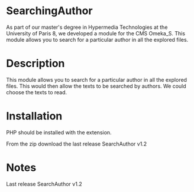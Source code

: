 # SearchingAuthor

As part of our master's degree in Hypermedia Technologies at the University of Paris 8, we developed a module for the CMS Omeka_S. This module allows you to search for a particular author in all the explored files.

# Description

This module allows you to search for a particular author in all the explored files.
This would then allow the texts to be searched by authors. We could choose the texts to read.


# Installation

PHP should be installed with the extension. 

From the zip download the last release SearchAuthor v1.2


# Notes
 
 Last release SearchAuthor v1.2
